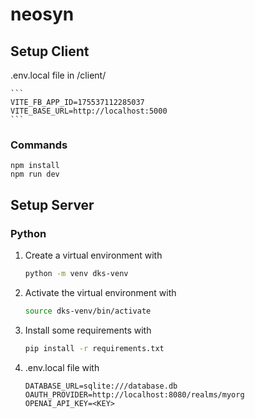 # neosyn

## Setup Client

.env.local file in /client/

    ```
    VITE_FB_APP_ID=175537112285037
    VITE_BASE_URL=http://localhost:5000
    ```
### Commands

    npm install
    npm run dev

## Setup Server

### Python

1. Create a virtual environment with
    ```bash
    python -m venv dks-venv
    ```

2. Activate the virtual environment with
    ```bash
    source dks-venv/bin/activate
    ```

3. Install some requirements with
    ```bash
    pip install -r requirements.txt
    ```

4. .env.local file with 
    ```
    DATABASE_URL=sqlite:///database.db
    OAUTH_PROVIDER=http://localhost:8080/realms/myorg
    OPENAI_API_KEY=<KEY>
    ```
